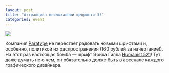 ```yaml
---
layout: post
title: "Аттракцион неслыханной щедрости 3!"
categories: event
---
```

[![](https://ic.pics.livejournal.com/quillcraft/13449910/316556/316556_original.png)](https://paratype.ru/pstore/default.asp?fcode=PT_HMN521&letter=H)

Компания [Paratype](https://www.paratype.ru/) не перестаёт радовать новыми шрифтами и, особенно, политикой их распространения (160 рублей за начертание!). На этот раз настоящая бомба — шрифт Эрика Гилла [Humanist 521](https://paratype.ru/pstore/default.asp?fcode=PT_HMN521&letter=H)! Тут даже думать не о чем, он обязательно долже быть в арсенале каждого графического дизайнера.